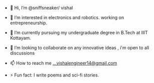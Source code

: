 - 👋 Hi, I’m @sniffsneaker/ vishal
- 👀 I’m interested in electronics and robotics. working on entrepreneurship. 
- 🌱 I’m currently pursuing my undergraduate degree in B.Tech at IIIT Kottayam. 
- 💞️ I’m looking to collaborate on any innovative ideas , i'm open to all discussions
- 📫 How to reach me ...vishalengineer14@gmail.com
  
- ⚡ Fun fact: I write poems and sci-fi stories. 

<!---
sniffsneaker/sniffsneaker is a ✨ special ✨ repository because its `README.md` (this file) appears on your GitHub profile.
You can click the Preview link to take a look at your changes.
--->
